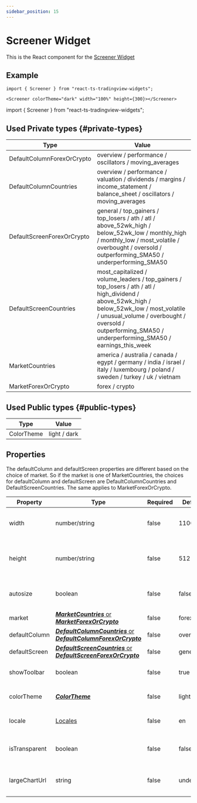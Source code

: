 ```yaml
---
sidebar_position: 15
---
```


# Screener Widget

This is the React component for the [Screener Widget](https://www.tradingview.com/widget/screener/)

## Example

```
import { Screener } from "react-ts-tradingview-widgets";

<Screener colorTheme="dark" width="100%" height={300}></Screener>
```

import { Screener } from "react-ts-tradingview-widgets";

<Screener colorTheme="dark" width="100%" height={300}></Screener>

## Used Private types {#private-types}

| Type                       | Value                                                                                                                                                                                                                                                   |
| -------------------------- | ------------------------------------------------------------------------------------------------------------------------------------------------------------------------------------------------------------------------------------------------------- |
| DefaultColumnForexOrCrypto | overview / performance / oscillators / moving_averages                                                                                                                                                                                                  |
| DefaultColumnCountries     | overview / performance / valuation / dividends / margins / income_statement / balance_sheet / oscillators / moving_averages                                                                                                                             |
| DefaultScreenForexOrCrypto | general / top_gainers / top_losers / ath / atl / above_52wk_high / below_52wk_low / monthly_high / monthly_low / most_volatile / overbought / oversold / outperforming_SMA50 / underperforming_SMA50                                                    |
| DefaultScreenCountries     | most_capitalized / volume_leaders / top_gainers / top_losers / ath / atl / high_dividend / above_52wk_high / below_52wk_low / most_volatile / unusual_volume / overbought / oversold / outperforming_SMA50 / underperforming_SMA50 / earnings_this_week |
| MarketCountries            | america / australia / canada / egypt / germany / india / israel / italy / luxembourg / poland / sweden / turkey / uk / vietnam                                                                                                                          |
| MarketForexOrCrypto        | forex / crypto                                                                                                                                                                                                                                          |

## Used Public types {#public-types}

| Type       | Value        |
| ---------- | ------------ |
| ColorTheme | light / dark |

## Properties

The defaultColumn and defaultScreen properties are different based on the choice of market. So if the market is one of MarketCountries, the choices for defaultColumn and defaultScreen are DefaultColumnCountries and DefaultScreenCountries. The same applies to MarketForexOrCrypto.

| Property      | Type                                                                               | Required | Default   | Description                           |
| ------------- | ---------------------------------------------------------------------------------- | -------- | --------- | ------------------------------------- |
| width         | number/string                                                                      | false    | 1100      | Sets a static width on the component  |
| height        | number/string                                                                      | false    | 512       | Sets a static height on the component |
| autosize      | boolean                                                                            | false    | false     | Sets the width and height to 100%     |
| market        | [_**MarketCountries**_ or _**MarketForexOrCrypto**_](#private-types)               | false    | forex     | Sets default exchange                 |
| defaultColumn | [_**DefaultColumnCountries**_ or _**DefaultColumnForexOrCrypto**_](#private-types) | false    | overview  | Sets default columns                  |
| defaultScreen | [_**DefaultScreenCountries**_ or _**DefaultScreenForexOrCrypto**_](#private-types) | false    | general   | Sets default screens                  |
| showToolbar   | boolean                                                                            | false    | true      | Sets default Show top toolbar         |
| colorTheme    | [_**ColorTheme**_](#public-types)                                                  | false    | light     | Sets the default theme                |
| locale        | [Locales](../types/Locales.md)                                                     | false    | en        | Sets the default locale               |
| isTransparent | boolean                                                                            | false    | false     | Transparent background for component  |
| largeChartUrl | string                                                                             | false    | undefined | Make widget redirect to larger chart  |
